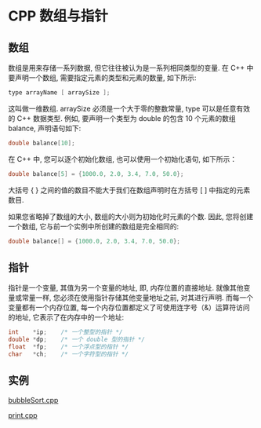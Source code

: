 # CPP 数组与指针

## 数组

数组是用来存储一系列数据, 但它往往被认为是一系列相同类型的变量.
在 C++ 中要声明一个数组, 需要指定元素的类型和元素的数量, 如下所示:

```cpp
type arrayName [ arraySize ];
```

这叫做一维数组. arraySize 必须是一个大于零的整数常量, type 可以是任意有效的 C++ 数据类型.
例如, 要声明一个类型为 double 的包含 10 个元素的数组 balance, 声明语句如下:

```cpp
double balance[10];
```

在 C++ 中, 您可以逐个初始化数组, 也可以使用一个初始化语句, 如下所示：

```cpp
double balance[5] = {1000.0, 2.0, 3.4, 7.0, 50.0};
```

大括号 { } 之间的值的数目不能大于我们在数组声明时在方括号 [ ] 中指定的元素数目.

如果您省略掉了数组的大小, 数组的大小则为初始化时元素的个数. 因此, 您将创建一个数组, 它与前一个实例中所创建的数组是完全相同的:

```cpp
double balance[] = {1000.0, 2.0, 3.4, 7.0, 50.0};
```

## 指针

指针是一个变量, 其值为另一个变量的地址, 即, 内存位置的直接地址. 就像其他变量或常量一样, 您必须在使用指针存储其他变量地址之前, 对其进行声明.
而每一个变量都有一个内存位置, 每一个内存位置都定义了可使用连字号（&）运算符访问的地址, 它表示了在内存中的一个地址:

```cpp
int    *ip;    /* 一个整型的指针 */
double *dp;    /* 一个 double 型的指针 */
float  *fp;    /* 一个浮点型的指针 */
char   *ch;    /* 一个字符型的指针 */
```

## 实例

[bubbleSort.cpp](../../examples/cpp/array/bubbleSort.cpp)

[print.cpp](../../examples/cpp/array/print.cpp)

